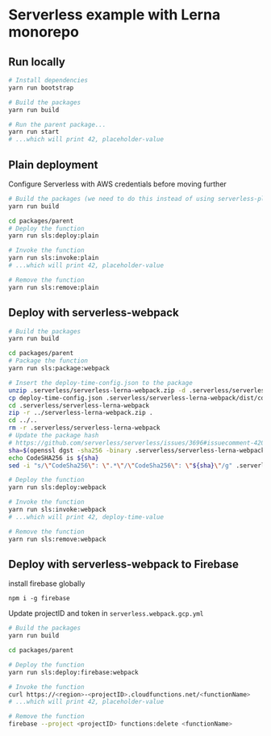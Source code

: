 # Serverless example with Lerna monorepo

## Run locally

```sh
# Install dependencies
yarn run bootstrap

# Build the packages
yarn run build

# Run the parent package...
yarn run start
# ...which will print 42, placeholder-value
```

## Plain deployment

Configure Serverless with AWS credentials before moving further

```sh
# Build the packages (we need to do this instead of using serverless-plugin-typescript)
yarn run build

cd packages/parent
# Deploy the function
yarn run sls:deploy:plain

# Invoke the function
yarn run sls:invoke:plain
# ...which will print 42, placeholder-value

# Remove the function
yarn run sls:remove:plain
```

## Deploy with serverless-webpack

```sh
# Build the packages
yarn run build

cd packages/parent
# Package the function
yarn run sls:package:webpack

# Insert the deploy-time-config.json to the package
unzip .serverless/serverless-lerna-webpack.zip -d .serverless/serverless-lerna-webpack
cp deploy-time-config.json .serverless/serverless-lerna-webpack/dist/config.json
cd .serverless/serverless-lerna-webpack
zip -r ../serverless-lerna-webpack.zip .
cd ../..
rm -r .serverless/serverless-lerna-webpack
# Update the package hash
# https://github.com/serverless/serverless/issues/3696#issuecomment-420329192
sha=$(openssl dgst -sha256 -binary .serverless/serverless-lerna-webpack.zip | openssl enc -base64)
echo CodeSHA256 is ${sha}
sed -i "s/\"CodeSha256\": \".*\"/\"CodeSha256\": \"${sha}\"/g" .serverless/*.json

# Deploy the function
yarn run sls:deploy:webpack

# Invoke the function
yarn run sls:invoke:webpack
# ...which will print 42, deploy-time-value

# Remove the function
yarn run sls:remove:webpack
```


## Deploy with serverless-webpack to Firebase 

install firebase globally

```
npm i -g firebase
```

Update projectID and token in `serverless.webpack.gcp.yml`

```sh
# Build the packages
yarn run build

cd packages/parent

# Deploy the function
yarn run sls:deploy:firebase:webpack

# Invoke the function
curl https://<region>-<projectID>.cloudfunctions.net/<functionName>
# ...which will print 42, placeholder-value

# Remove the function
firebase --project <projectID> functions:delete <functionName>
```
